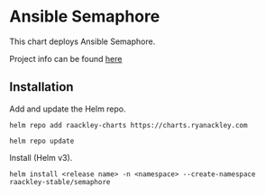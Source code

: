 # Ansible Semaphore

This chart deploys Ansible Semaphore.

Project info can be found [here](https://www.ansible-semaphore.com/)

## Installation

Add and update the Helm repo.

```
helm repo add raackley-charts https://charts.ryanackley.com
```

```
helm repo update
```

Install (Helm v3).

```
helm install <release name> -n <namespace> --create-namespace raackley-stable/semaphore
```

